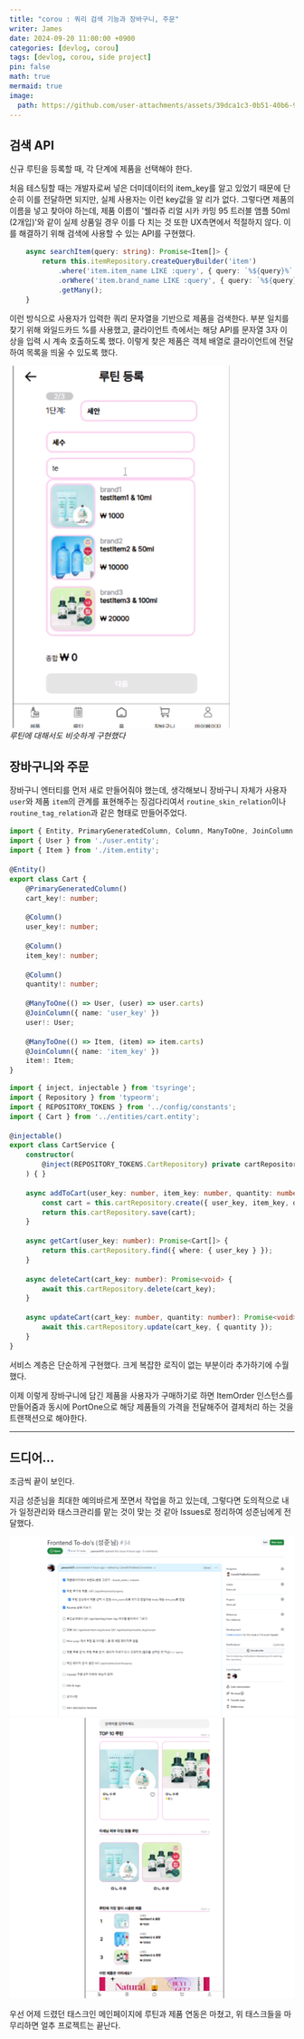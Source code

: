 ```yaml
---
title: "corou : 쿼리 검색 기능과 장바구니, 주문"
writer: James
date: 2024-09-20 11:00:00 +0900
categories: [devlog, corou]
tags: [devlog, corou, side project]
pin: false
math: true
mermaid: true
image:
  path: https://github.com/user-attachments/assets/39dca1c3-0b51-40b6-9204-cab6e8b6eda7
---
```


## 검색 API

신규 루틴을 등록할 때, 각 단계에 제품을 선택해야 한다.  

처음 테스팅할 때는 개발자로써 넣은 더미데이터의 item_key를 알고 있었기 때문에 단순히 이를 전달하면 되지만, 실제 사용자는 이런 key값을 알 리가 없다. 그렇다면 제품의 이름을 넣고 찾아야 하는데, 제품 이름이 '웰라쥬 리얼 시카 카밍 95 트러블 앰플 50ml (2개입)'와 같이 실제 상품일 경우 이를 다 치는 것 또한 UX측면에서 적절하지 않다. 이를 해결하기 위해 검색에 사용할 수 있는 API를 구현했다.  

```typescript
    async searchItem(query: string): Promise<Item[]> {
        return this.itemRepository.createQueryBuilder('item')
            .where('item.item_name LIKE :query', { query: `%${query}%` })
            .orWhere('item.brand_name LIKE :query', { query: `%${query}%` })
            .getMany();
    }
```

이런 방식으로 사용자가 입력한 쿼리 문자열을 기반으로 제품을 검색한다. 부분 일치를 찾기 위해 와일드카드 %를 사용했고, 클라이언트 측에서는 해당 API를 문자열 3자 이상을 입력 시 계속 호출하도록 했다. 이렇게 찾은 제품은 객체 배열로 클라이언트에 전달하여 목록을 띄울 수 있도록 했다.  

![img](/images/2024-09-20-22-50-18.png)  
*루틴에 대해서도 비슷하게 구현했다*  

## 장바구니와 주문  

장바구니 엔터티를 먼저 새로 만들어줘야 했는데, 생각해보니 장바구니 자체가 사용자 `user`와 제품 `item`의 관계를 표현해주는 징검다리여서 `routine_skin_relation`이나 `routine_tag_relation`과 같은 형태로 만들어주었다.  

```typescript
import { Entity, PrimaryGeneratedColumn, Column, ManyToOne, JoinColumn } from 'typeorm';
import { User } from './user.entity';
import { Item } from './item.entity';

@Entity()
export class Cart {
    @PrimaryGeneratedColumn()
    cart_key!: number;

    @Column()
    user_key!: number;

    @Column()
    item_key!: number;

    @Column()
    quantity!: number;

    @ManyToOne(() => User, (user) => user.carts)
    @JoinColumn({ name: 'user_key' })
    user!: User;

    @ManyToOne(() => Item, (item) => item.carts)    
    @JoinColumn({ name: 'item_key' })
    item!: Item;
}
```

```typescript
import { inject, injectable } from 'tsyringe';
import { Repository } from 'typeorm';
import { REPOSITORY_TOKENS } from '../config/constants';
import { Cart } from '../entities/cart.entity';

@injectable()
export class CartService {
    constructor(
        @inject(REPOSITORY_TOKENS.CartRepository) private cartRepository: Repository<Cart>
    ) { }

    async addToCart(user_key: number, item_key: number, quantity: number): Promise<Cart> {
        const cart = this.cartRepository.create({ user_key, item_key, quantity });
        return this.cartRepository.save(cart);
    }

    async getCart(user_key: number): Promise<Cart[]> {
        return this.cartRepository.find({ where: { user_key } });
    }

    async deleteCart(cart_key: number): Promise<void> {
        await this.cartRepository.delete(cart_key);
    }

    async updateCart(cart_key: number, quantity: number): Promise<void> {
        await this.cartRepository.update(cart_key, { quantity });
    }
}
```
서비스 계층은 단순하게 구현했다. 크게 복잡한 로직이 없는 부분이라 추가하기에 수월했다.  

이제 이렇게 장바구니에 담긴 제품을 사용자가 구매하기로 하면 ItemOrder 인스턴스를 만들어줌과 동시에 PortOne으로 해당 제품들의 가격을 전달해주어 결제처리 하는 것을 트랜잭션으로 해야한다.

---   

## 드디어...

조금씩 끝이 보인다.  

지금 성준님을 최대한 예의바르게 쪼면서 작업을 하고 있는데, 그렇다면 도의적으로 내가 일정관리와 태스크관리를 맡는 것이 맞는 것 같아 Issues로 정리하여 성준님에게 전달했다.  

![issue](/images/2024-09-20-22-53-34.png)
![img2](/images/2024-09-20-22-50-59.png)  

우선 어제 드렸던 태스크인 메인페이지에 루틴과 제품 연동은 마쳤고, 위 태스크들을 마무리하면 얼추 프로젝트는 끝난다.  

